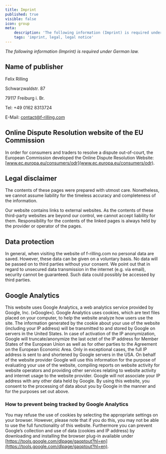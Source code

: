 ```yaml
---
title: Imprint
published: true
visible: false
icon: group
meta:
    description: 'The following information (Imprint) is required under German law.'
    tags: 'imprint, legal, legal notice'
---
```


_The following information (Imprint) is required under German law._

## Name of publisher
Felix Rilling

Schwarzwaldstr. 87

79117 Freiburg i. Br.

Tel: +49 0162 8313724

E-Mail: contact@f-rilling.com

## Online Dispute Resolution website of the EU Commission

In order for consumers and traders to resolve a dispute out-of-court, the European Commission developed the Online Dispute Resolution Website: [www.ec.europa.eu/consumers/odr](www.ec.europa.eu/consumers/odr).

## Legal disclaimer
The contents of these pages were prepared with utmost care. Nonetheless, we cannot assume liability for the timeless accuracy and completeness of the information.

Our website contains links to external websites. As the contents of these third-party websites are beyond our control, we cannot accept liability for them. Responsibility for the contents of the linked pages is always held by the provider or operator of the pages.

## Data protection

In general, when visiting the website of f-rilling.com no personal data are saved. However, these data can be given on a voluntary basis. No data will be passed on to third parties without your consent. We point out that in regard to unsecured data transmission in the internet (e.g. via email), security cannot be guaranteed. Such data could possibly be accessed by third parties.

## Google Analytics

This website uses Google Analytics, a web analytics service provided by Google, Inc. (»Google«). Google Analytics uses cookies, which are text files placed on your computer, to help the website analyze how users use the site. The information generated by the cookie about your use of the website (including your IP address) will be transmitted to and stored by Google on servers in the United States.
 In case of activation of the IP anonymization, Google will truncate/anonymize the last octet of the IP address for Member States of the European Union as well as for other parties to the Agreement on the European Economic Area.
 Only in exceptional cases, the full IP address is sent to and shortened by Google servers in the USA. On behalf of the website provider Google will use this information for the purpose of evaluating your use of the website, compiling reports on website activity for website operators and providing other services relating to website activity and internet usage to the website provider.
 Google will not associate your IP address with any other data held by Google. By using this website, you consent to the processing of data about you by Google in the manner and for the purposes set out above.

### How to prevent being tracked by Google Analytics
You may refuse the use of cookies by selecting the appropriate settings on your browser. However, please note that if you do this, you may not be able to use the full functionality of this website.
Furthermore you can prevent Google’s collection and use of data (cookies and IP address) by downloading and installing the browser plug-in available under [https://tools.google.com/dlpage/gaoptout?hl=en](https://tools.google.com/dlpage/gaoptout?hl=en).
